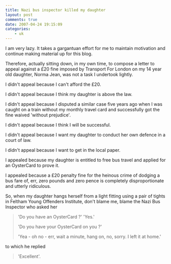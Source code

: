 ```yaml
---
title: Nazi bus inspector killed my daughter
layout: post
comments: true
date: 2007-04-24 19:15:09
categories:
    - uk
---
```

I am very lazy. It takes a gargantuan effort for me to maintain
motivation and continue making material up for this blog.

Therefore, actually sitting down, in my own time, to compose a letter
to appeal against a &pound;20 fine imposed by Transport For London on
my 14 year old daughter, Norma Jean, was not a task I undertook
lightly.

I didn't appeal because I can't afford the &pound;20.

I didn't appeal because I think my daughter is above the law.

I didn't appeal because I disputed a similar case five years ago when
I was caught on a train without my monthly travel card and
successfully got the fine waived 'without prejudice'.

I didn't appeal because I think I will be successful.

I didn't appeal because I want my daughter to conduct her own defence in
a court of law.

I didn't appeal because I want to get in the local paper.

I appealed because my daughter is entitled to free bus travel and
applied for an OysterCard to prove it.

I appealed because a &pound;20 penalty fine for the heinous crime of
dodging a bus fare of, err, zero pounds and zero pence is completely
disproportionate and utterly ridiculous.

So, when my daughter hangs herself from a light fitting using a pair of
tights in Feltham Young Offenders Institute, don't blame me, blame the
Nazi Bus Inspector who asked her

> 'Do you have an OysterCard ?'
> 'Yes.'
>
> 'Do you have your OysterCard on you ?'
>
> 'Yea - oh no - err, wait a minute, hang on, no, sorry. I left it at
> home.'

to which he replied

> 'Excellent'.
